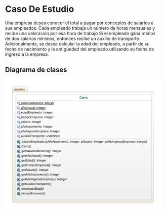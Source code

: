 # Caso De Estudio
Una empresa desea conocer el total a pagar por conceptos de salarios a sus empleados. Cada empleado trabaja un número de horas mensuales y recibe una valoración por esa hora de trabajo Si el empleado gana menos de dos salarios mínimos, entonces recibe un auxilio de transporte. Adicionalmente, se desea calcular la edad del empleado, a partir de su fecha de nacimiento y la antigüedad del empleado utilizando su fecha de ingreso a la empresa.

## Diagrama de clases
![Diagrama de Clases](diagrama.png "Diagrama de Clases")